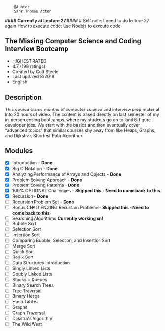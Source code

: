         @Auhtor
        Sahr Thomas Acton

<b> #### Currently at Lecture 27 #### </b>
        # Self note: I need to do lecture 27 again
        How to execute code: Use Nodejs to execute code

## The Missing Computer Science and Coding Interview Bootcamp
- HIGHEST RATED
- 4.7 (198 ratings)
- Created by Colt Steele
- Last updated 8/2018
- English

## Description
This course crams months of computer science and interview prep material into 20 hours of video.
The content is based directly on last semester of my in-person coding bootcamps, where my students go on to land 6-figure developer jobs.
We start with the basics and then eventually cover “advanced topics” that similar courses shy away from like Heaps, Graphs,
and Dijkstra’s Shortest Path Algorithm.

## Modules

- [x] Introduction - <b>Done </b>
- [x] Big O Notation - <b>Done </b>
- [x] Analyzing Performance of Arrays and Objects - <b>Done </b>
- [x] Problem Solving Approach - <b>Done </b>
- [x] Problem Solving Patterns - <b>Done </b>
- [x] 100% OPTIONAL Challenges - <b>Skipped this - Need to come back to this </b>
- [x] Recursion - <b>Done </b>
- [ ] Recursion Problem Set - <b>Done </b>
- [ ] Bonus CHALLENGING Recursion Problems-  <b>Skipped this - Need to come back to this </b>
- [ ] Searching Algorithms <b> Currently working on!</b>
- [ ] Bubble Sort
- [ ] Selection Sort
- [ ] Insertion Sort
- [ ] Comparing Bubble, Selection, and Insertion Sort
- [ ] Merge Sort
- [ ] Quick Sort
- [ ] Radix Sort
- [ ] Data Structures Introduction
- [ ] Singly Linked Lists
- [ ] Doubly Linked Lists
- [ ] Stacks + Queues
- [ ] Binary Search Trees
- [ ] Tree Traversal
- [ ] Binary Heaps
- [ ] Hash Tables
- [ ] Graphs
- [ ] Graph Traversal
- [ ] Dijkstra's Algorithm!
- [ ] The Wild West